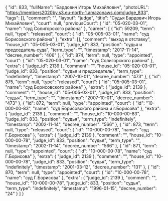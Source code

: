 {
    "id": 833,
    "fullName": "Бардович Игорь Михайлович",
    "photoURL": "https://members2020by.s3.eu-north-1.amazonaws.com/judge_833",
    "tags": [],
    "comment": "",
    "layout": "judge",
    "title": "Судья Бардович Игорь Михайлович",
    "court": null,
    "previousCourt": {
        "id": "05-020-03-01",
        "name": "суд Солигорского района"
    },
    "career": [
        {
            "id": 59209,
            "term": null,
            "type": "released",
            "court": {
                "id": "05-005-03-01",
                "name": "суд Борисовского района"
            },
            "extra": [],
            "comment": "выход в отставку",
            "house_id": "05-005-03-01",
            "judge_id": 833,
            "position": "судья и председатель суда",
            "term_type": "",
            "timestamp": "2017-11-14",
            "decree_number": "406"
        },
        {
            "id": 874,
            "term": null,
            "type": "appointed",
            "court": {
                "id": "05-020-03-01",
                "name": "суд Солигорского района"
            },
            "extra": {
                "judge_id": 2139
            },
            "comment": "",
            "house_id": "05-020-03-01",
            "judge_id": 833,
            "position": "судья и председатель",
            "term_type": "indefinitely",
            "timestamp": "2007-10-01",
            "decree_number": "473"
        },
        {
            "id": 875,
            "term": null,
            "type": "released",
            "court": {
                "id": "05-005-03-01",
                "name": "суд Борисовского района"
            },
            "extra": {
                "judge_id": 2139
            },
            "comment": "",
            "house_id": "05-005-03-01",
            "judge_id": 833,
            "position": "судья",
            "term_type": "",
            "timestamp": "2007-10-01",
            "decree_number": "473"
        },
        {
            "id": 872,
            "term": null,
            "type": "appointed",
            "court": {
                "id": "10-000-00-83",
                "name": "суд Борисовского района и г.Борисова"
            },
            "extra": {
                "judge_id": 2139
            },
            "comment": "",
            "house_id": "10-000-00-83",
            "judge_id": 833,
            "position": "судья",
            "term_type": "indefinitely",
            "timestamp": "2002-11-14",
            "decree_number": "566"
        },
        {
            "id": 873,
            "term": null,
            "type": "released",
            "court": {
                "id": "10-000-00-78",
                "name": "суд Г.Борисова"
            },
            "extra": {
                "judge_id": 2139
            },
            "comment": "",
            "house_id": "10-000-00-78",
            "judge_id": 833,
            "position": "судья",
            "term_type": "",
            "timestamp": "2002-11-14",
            "decree_number": "566"
        },
        {
            "id": 871,
            "term": null,
            "type": "appointed",
            "court": {
                "id": "10-000-00-78",
                "name": "суд Г.Борисова"
            },
            "extra": {
                "judge_id": 2139
            },
            "comment": "",
            "house_id": "10-000-00-78",
            "judge_id": 833,
            "position": "судья",
            "term_type": "indefinitely",
            "timestamp": "2001-03-12",
            "decree_number": "131"
        },
        {
            "id": 870,
            "term": null,
            "type": "appointed",
            "court": {
                "id": "10-000-00-78",
                "name": "суд Г.Борисова"
            },
            "extra": {
                "judge_id": 2139
            },
            "comment": "",
            "house_id": "10-000-00-78",
            "judge_id": 833,
            "position": "судья",
            "term_type": "indefinitely",
            "timestamp": "1996-01-15",
            "decree_number": "24"
        }
    ]
}
